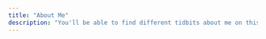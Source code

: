 ```yaml
---
title: "About Me"
description: "You'll be able to find different tidbits about me on this page. You can navigate the specific areas below."
---
```

